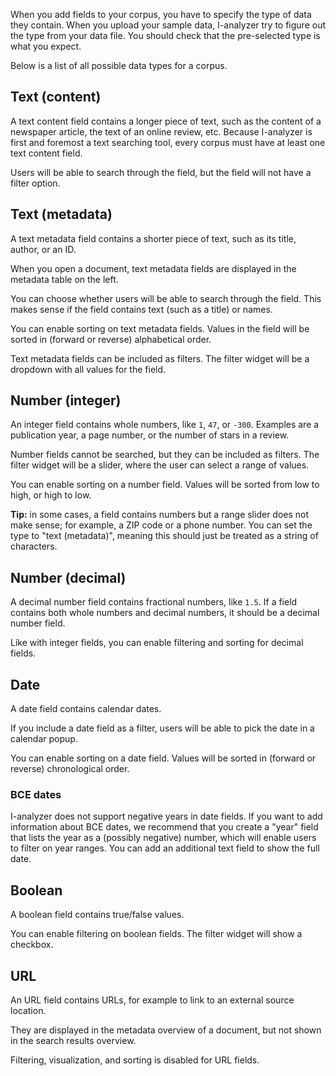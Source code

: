 When you add fields to your corpus, you have to specify the type of data they contain. When you upload your sample data, I-analyzer try to figure out the type from your data file. You should check that the pre-selected type is what you expect.

Below is a list of all possible data types for a corpus.

## Text (content)

A text content field contains a longer piece of text, such as the content of a newspaper article, the text of an online review, etc. Because I-analyzer is first and foremost a text searching tool, every corpus must have at least one text content field.

Users will be able to search  through the field, but the field will not have a filter option.


## Text (metadata)

A text metadata field contains a shorter piece of text, such as its title, author, or an ID.

When you open a document, text metadata fields are displayed in the metadata table on the left.

You can choose whether users will be able to search through the field. This makes sense if the field contains text (such as a title) or names.

You can enable sorting on text metadata fields. Values in the field will be sorted in (forward or reverse) alphabetical order.

Text metadata fields can be included as filters. The filter widget will be a dropdown with all values for the field.

## Number (integer)

An integer field contains whole numbers, like `1`, `47`, or `-300`. Examples are a publication year, a page number, or the number of stars in a review.

Number fields cannot be searched, but they can be included as filters. The filter widget will be a slider, where the user can select a range of values.

You can enable sorting on a number field. Values will be sorted from low to high, or high to low.

**Tip:** in some cases, a field contains numbers but a range slider does not make sense; for example, a ZIP code or a phone number. You can set the type to "text (metadata)", meaning this should just be treated as a string of characters.

## Number (decimal)

A decimal number field contains fractional numbers, like `1.5`. If a field contains both whole numbers and decimal numbers, it should be a decimal number field.

Like with integer fields, you can enable filtering and sorting for decimal fields.


## Date

A date field contains calendar dates.

If you include a date field as a filter, users will be able to pick the date in a calendar popup.

You can enable sorting on a date field. Values will be sorted in (forward or reverse) chronological order.


### BCE dates

I-analyzer does not support negative years in date fields. If you want to add information about BCE dates, we recommend that you create a "year" field that lists the year as a (possibly negative) number, which will enable users to filter on year ranges. You can add an additional text field to show the full date.

## Boolean

A boolean field contains true/false values.

You can enable filtering on boolean fields. The filter widget will show a checkbox.

## URL
An URL field contains URLs, for example to link to an external source location.

They are displayed in the metadata overview of a document, but not shown in the search results overview.

Filtering, visualization, and sorting is disabled for URL fields.
